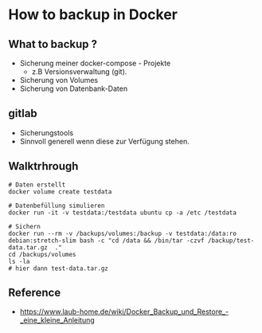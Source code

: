 # How to backup in Docker 

## What to backup ? 

  * Sicherung meiner docker-compose - Projekte 
    * z.B Versionsverwaltung (git). 
  * Sicherung von Volumes 
  * Sicherung von Datenbank-Daten 

## gitlab 

  * Sicherungstools 
  * Sinnvoll generell wenn diese zur Verfügung stehen. 

## Walktrhrough 

```
# Daten erstellt 
docker volume create testdata 

# Datenbefüllung simulieren 
docker run -it -v testdata:/testdata ubuntu cp -a /etc /testdata

# Sichern 
docker run --rm -v /backups/volumes:/backup -v testdata:/data:ro  debian:stretch-slim bash -c "cd /data && /bin/tar -czvf /backup/test-data.tar.gz  ."
cd /backups/volumes 
ls -la 
# hier dann test-data.tar.gz 

```


## Reference 

  * https://www.laub-home.de/wiki/Docker_Backup_und_Restore_-_eine_kleine_Anleitung

